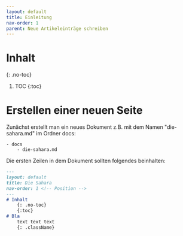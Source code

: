 ```yaml
---
layout: default
title: Einleitung 
nav-order: 1
parent: Neue Artikeleinträge schreiben
---
```

# Inhalt
{: .no-toc}
1. TOC
{:toc}

# Erstellen einer neuen Seite

Zunächst erstellt man ein neues Dokument z.B. mit dem Namen "die-sahara.md" im Ordner docs:
 
    - docs
        - die-sahara.md

Die ersten Zeilen in dem Dokument sollten folgendes beinhalten: 

```markdown
---
layout: default
title: Die Sahara
nav-order: 1 <!-- Position -->
---
# Inhalt 
    {: .no-toc}
    {:toc}
# Bla
    text text text
    {: .className}
```
